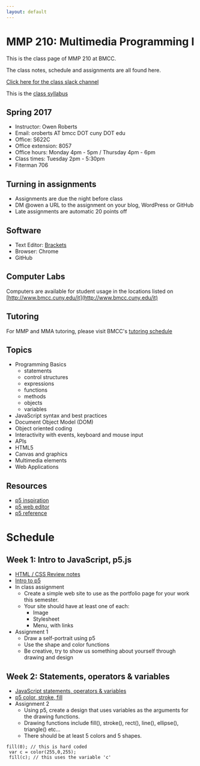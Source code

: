 ```yaml
---
layout: default
---
```

<style>
.outline { width: 580px }
</style>
# MMP 210: Multimedia Programming I

This is the class page of MMP 210 at BMCC.

The class notes, schedule and assignments are all found here.

<a href="https://mmp210spring17.slack.com/" target="blank">Click here for the class slack channel</a>

This is the <a href="https://docs.google.com/document/d/1lDRKn-vQuvl1kne6qjAJKmxDO6FybfiAU3lX9UVnSQk/" target="blank">class syllabus</a>

## Spring 2017
- Instructor: Owen Roberts
- Email: oroberts AT bmcc DOT cuny  DOT edu
- Office: S622C
- Office extension: 8057
- Office hours: Monday 4pm - 5pm / Thursday 4pm - 6pm
- Class times: Tuesday 2pm - 5:30pm
- Fiterman 706

## Turning in assignments

- Assignments are due the night before class
- DM @owen a URL to the assignment on your blog, WordPress or GitHub
- Late assignments are automatic 20 points off

## Software
- Text Editor: [Brackets](http://brackets.io/)
- Browser: Chrome
- GitHub

## Computer Labs

Computers are available for student usage in the locations listed on [http://www.bmcc.cuny.edu/it](http://www.bmcc.cuny.edu/it)

## Tutoring

For MMP and MMA tutoring, please visit BMCC's [tutoring schedule](http://www.bmcc.cuny.edu/lrc/schedule.jsp)

## Topics
- Programming Basics
	- statements
	- control structures
	- expressions
	- functions
	- methods
	- objects
	- variables
- JavaScript syntax and best practices
- Document Object Model (DOM)
- Object oriented coding
- Interactivity with events, keyboard and mouse input
- APIs
- HTML5
- Canvas and graphics
- Multimedia elements
- Web Applications

## Resources

- [p5 inspiration](https://github.com/ITPNYU/ICM-2016/wiki/Inspiration)
- [p5 web editor](http://alpha.editor.p5js.org/)
- [p5 reference](http://p5js.org/reference/)

# Schedule

## Week 1: Intro to JavaScript, p5.js

- [HTML / CSS Review notes](week1/)
- [Intro to p5](week1/p5.html)
- In class assignment
	- Create a simple web site to use as the portfolio page for your work this semester.
	- Your site should have at least one of each:
		- Image
		- Stylesheet
		- Menu, with links
- Assignment 1
	- Draw a self-portrait using p5
	- Use the shape and color functions
	- Be creative, try to show us something about yourself through drawing and design

## Week 2: Statements, operators & variables

- [JavaScript statements, operators & variables](week2/)
- [p5 color, stroke, fill](week2/p5.html)
- Assignment 2
	- Using p5, create a design that uses variables as the arguments for the drawing functions.
	- Drawing functions include fill(), stroke(), rect(), line(), ellipse(), triangle() etc...
	- There should be at least 5 colors and 5 shapes.

```
fill(0); // this is hard coded
 var c = color(255,0,255);
 fill(c); // this uses the variable 'c'
```



<!--

**Week 3: Logic**
- [JavaScript comparison operators and conditionals](https://owenroberts.github.io/mmp210/week3/index.html)
- [p5 system variables](https://owenroberts.github.io/mmp210/week3/p5.html)

**Week 4: Loops**
- [JavaScript for loops](https://owenroberts.github.io/mmp210/week4/index.html)
- [p5: drawing with loops](https://owenroberts.github.io/mmp210/week4/p5.html)

**Week 5: Functions**
- [JavaScript functions](https://owenroberts.github.io/mmp210/week5/index.html)  
- [p5: defining functions](https://owenroberts.github.io/mmp210/week5/p5.html)

**Week 6: Animation**
- Draw a spaceship
- [p5: animation, random, modulo](https://owenroberts.github.io/mmp210/week6/index.html)

**Week 7: Text**
- [p5: text](https://owenroberts.github.io/mmp210/week7/index.html)
- [p5: push, pop, transform](https://owenroberts.github.io/mmp210/week7/transform.html)

**Week 8: Generating designs**
- [p5: Generating patterns](https://owenroberts.github.io/mmp210/week8/index.html)
- [Midterm](week8/)

**Week 9: Arrays**
- [Arrays](https://owenroberts.github.io/mmp210/week9/)
- Midterm workshop

**Week 10: Midterm presentations**
- [Objects](https://owenroberts.github.io/mmp210/week10/)

**Week 11: Interaction**
- [Interaction](https://owenroberts.github.io/mmp210/week11/)
- Final requirements
	- The final project is making an interactive design
	- Choose a new theme to inform design choices, like shape, color and pattern
	- Designs can be abstract, represtational or combination
	- Each program must use:
		- variables
		- if ... else logic statement
		- at least one for loop
		- at least one defined function
		- shape and color functions
		- user input
		- animation
		- image
	- User input can be mouse, keyboard, HTML elements, or a combination
	- [p5 examples for inspiration](https://p5js.org/gallery/)

**Week 12: Image**
- [Image](https://owenroberts.github.io/mmp210/week12/)

**Week 13: Libraries**
- [p5.play](https://owenroberts.github.io/mmp210/week13/)

**Week 14: Review**

**Week 15: Final presentations**

-->


